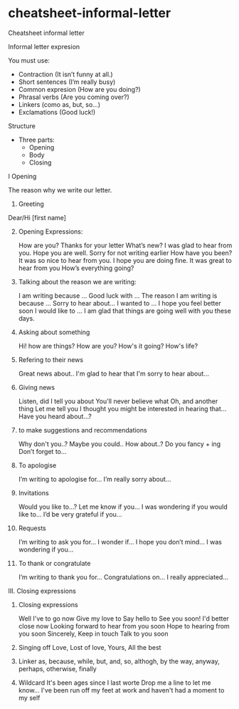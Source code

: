 # cheatsheet-informal-letter
Cheatsheet informal letter

Informal letter expresion


You must use:

- Contraction (It isn’t funny at all.)
- Short sentences (I’m really busy)
- Common expresion (How are you doing?)
- Phrasal verbs (Are you coming over?)
- Linkers (como as, but, so…)
- Exclamations (Good luck!)

Structure

- Three parts:
	- Opening
	- Body 
	- Closing

I Opening

The reason why we write our letter.

1) Greeting

Dear/Hi [first name]

2) Opening Expressions:

    How are you?
    Thanks for your letter
    What’s new?
    I was glad to hear from you.
    Hope you are well.
    Sorry for not writing earlier
    How have you been?
    It was so nice to hear from you.
    I hope you are doing fine.
    It was great to hear from you
    How’s everything going?

3) Talking about the reason we are writing:

    I am writing because …
    Good luck with …
    The reason I am writing is because …
    Sorry to hear about…
    I wanted to …
    I hope you feel better soon
    I would like to …
    I am glad that things are going well with you these days.



4) Asking about something

	Hi! how are things?
	How are you?
	How's it going?
	How's life?

5) Refering to their news

	Great news about..
	I'm glad to hear that
	I'm sorry to hear about...


6) Giving news

	Listen, did I tell you about
	You'll never believe what
	Oh, and another thing
	Let me tell you
	I thought you might be interested in hearing that…
	Have you heard about…?

7) to make suggestions and recommendations

	Why don't you..?
	Maybe you could..
	How about..?
	Do you fancy + ing
	Don’t forget to…


9) To apologise

    I’m writing to apologise for…
    I’m really sorry about…

10) Invitations

    Would you like to…?
    Let me know if you…
    I was wondering if you would like to…
    I’d be very grateful if you…

10) Requests

    I’m writing to ask you for…
    I wonder if…
    I hope you don’t mind…
    I was wondering if you…

11) To thank or congratulate

    I’m writing to thank you for…
    Congratulations on…
    I really appreciated…




III. Closing expressions

1) Closing expressions

	Well I've to go now
	Give my love to
	Say hello to
	See you soon!
	I'd better close now
	Looking forward to hear from you soon
	Hope to hearing from you soon
	Sincerely,
	Keep in touch
	Talk to you soon

2) Singing off
Love,
Lost of love,
Yours,
All the best


8) Linker
as, because, while, but, and, so, althogh, by the way, anyway, perhaps, otherwise, finally

9) Wildcard
It's been ages since  I last worte
Drop me a line to let me know...
I've been run off my feet at work and haven't had a moment to my self
